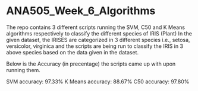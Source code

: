 # ANA505_Week_6_Algorithms
The repo contains 3 different scripts running the SVM, C50 and K Means algorithms respectively to classify the different species of IRIS (Plant)
In the given dataset, the IRISES are categorized in 3 different species i.e., setosa, versicolor, virginica and the scripts are being run to classify the IRIS in 3 above species based on the data given in the dataset. 

Below is the Accuracy (in precentage) the scripts came up with upon running them. 

SVM accuracy: 97.33%
K Means accuracy: 88.67%
C50 accuracy: 97.80%
